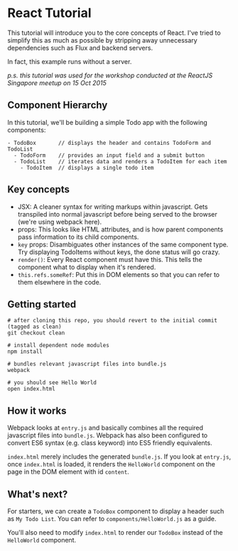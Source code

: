 # React Tutorial

This tutorial will introduce you to the core concepts of React. I've tried to simplify this as much as possible by stripping away unnecessary dependencies such as Flux and backend servers.

In fact, this example runs without a server.

*p.s. this tutorial was used for the workshop conducted at the ReactJS Singapore meetup on 15 Oct 2015*

## Component Hierarchy

In this tutorial, we'll be building a simple Todo app with the following components:

```
- TodoBox       // displays the header and contains TodoForm and TodoList
  - TodoForm    // provides an input field and a submit button
  - TodoList    // iterates data and renders a TodoItem for each item
    - TodoItem  // displays a single todo item
```

## Key concepts
- JSX: A cleaner syntax for writing markups within javascript. Gets transpiled into normal javascript before being served to the browser (we're using webpack here).
- props: This looks like HTML attributes, and is how parent components pass information to its child components.
- `key` props: Disambiguates other instances of the same component type. Try displaying TodoItems without keys, the done status will go crazy.
- `render()`: Every React component must have this. This tells the component what to display when it's rendered.
- `this.refs.someRef`: Put this in DOM elements so that you can refer to them elsewhere in the code.

## Getting started
```
# after cloning this repo, you should revert to the initial commit (tagged as clean)
git checkout clean

# install dependent node modules
npm install

# bundles relevant javascript files into bundle.js
webpack

# you should see Hello World
open index.html
```

## How it works
Webpack looks at `entry.js` and basically combines all the required javascript files into `bundle.js`. Webpack has also been configured to convert ES6 syntax (e.g. class keyword) into ES5 friendly equivalents.

`index.html` merely includes the generated `bundle.js`. If you look at `entry.js`, once `index.html` is loaded, it renders the `HelloWorld` component on the page in the DOM element with id `content`.

## What's next?
For starters, we can create a `TodoBox` component to display a header such as `My Todo List`. You can refer to `components/HelloWorld.js` as a guide.

You'll also need to modify `index.html` to render our `TodoBox` instead of the `HelloWorld` component.

